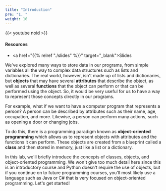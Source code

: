 ```yaml
---
title: "Introduction"
pre: "1. "
weight: 10
---
```


{{< youtube noid  >}}

#### Resources

* <a href="{{% relref "./slides" %}}" target="_blank">Slides</a>

We've explored many ways to store data in our programs, from simple variables all the way to complex data structures such as lists and dictionaries. The real world, however, isn't made up of lists and dictionaries, but **objects** that may have several **attributes** that describe the object, as well as several **functions** that the object can perform or that can be performed using the object. So, it would be very useful for us to have a way to represent those concepts directly in our programs. 

For example, what if we want to have a computer program that represents a person? A person can be described by attributes such as their name, age, occupation, and more. Likewise, a person can perform many actions, such as opening a door or changing jobs.

To do this, there is a programming paradigm known as **object-oriented programming** which allows us to represent objects with attributes and the functions it can perform. These objects are created from a blueprint called a **class** and then stored in memory, just like a list or a dictionary.

In this lab, we'll briefly introduce the concepts of classes, objects, and object-oriented programming. We won't give too much detail here since this is an introductory course and Python doesn't require the use of objects, but if you continue on to future programming courses, you'll most likely use a language such as Java or C# that is very focused on object-oriented programming. Let's get started!